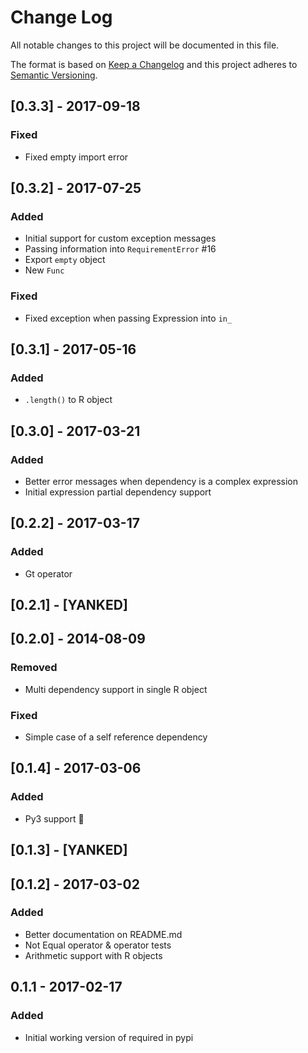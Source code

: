 # Change Log
All notable changes to this project will be documented in this file.

The format is based on [Keep a Changelog](http://keepachangelog.com/)
and this project adheres to [Semantic Versioning](http://semver.org/).

## [0.3.3] - 2017-09-18
### Fixed
- Fixed empty import error

## [0.3.2] - 2017-07-25
### Added
- Initial support for custom exception messages
- Passing information into `RequirementError` #16
- Export `empty` object
- New `Func`
### Fixed
- Fixed exception when passing Expression into `in_`

## [0.3.1] - 2017-05-16
### Added
- `.length()` to R object

## [0.3.0] - 2017-03-21
### Added
- Better error messages when dependency is a complex expression 
- Initial expression partial dependency support 

## [0.2.2] - 2017-03-17
### Added
- Gt operator

## [0.2.1] - [YANKED]

## [0.2.0] - 2014-08-09
### Removed
- Multi dependency support in single R object
### Fixed
- Simple case of a self reference dependency

## [0.1.4] - 2017-03-06
### Added
- Py3 support :rocket:

## [0.1.3] - [YANKED]

## [0.1.2] - 2017-03-02
### Added
- Better documentation on README.md
- Not Equal operator & operator tests
- Arithmetic support with R objects

## 0.1.1 - 2017-02-17
### Added
- Initial working version of required in pypi
